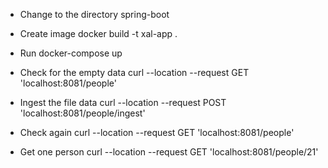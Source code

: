 * Change to the directory spring-boot

* Create image
  docker build -t xal-app .

* Run
  docker-compose up

* Check for the empty data
  curl --location --request GET 'localhost:8081/people'

* Ingest the file data
  curl --location --request POST 'localhost:8081/people/ingest'

* Check again
  curl --location --request GET 'localhost:8081/people'

* Get one person
  curl --location --request GET 'localhost:8081/people/21'
